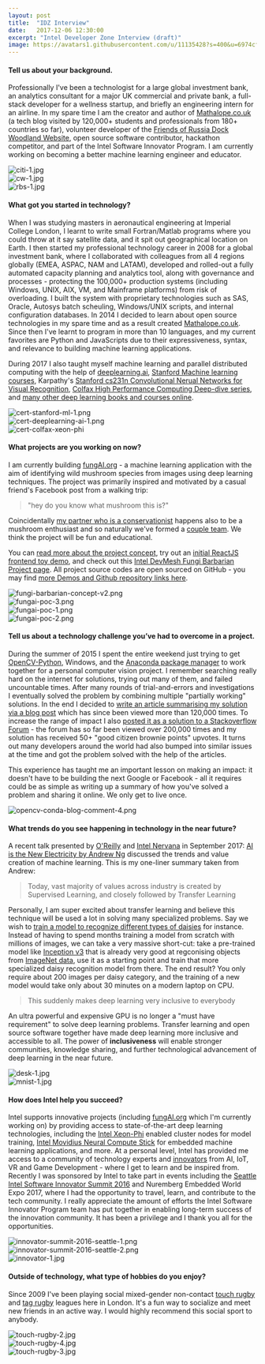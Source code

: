 ```yaml
---
layout: post
title:  "IDZ Interview"
date:   2017-12-06 12:30:00
excerpt: "Intel Developer Zone Interview (draft)"
image: https://avatars1.githubusercontent.com/u/11135428?s=400&u=6974cfe92abcde2c79bcf492b31cb9908c5c1818&v=4
---
```


#### Tell us about your background.

Professionally I've been a technologist for a large global investment bank, an analytics consultant for a major UK commercial and private bank, a full-stack developer for a wellness startup, and briefly an engineering intern for an airline. In my spare time I am the creator and author of [Mathalope.co.uk](http://mathalope.co.uk/) (a tech blog visited by 120,000+ students and professionals from 180+ countries so far), volunteer developer of the [Friends of Russia Dock Woodland Website](http://fordw.org/), open source software contributor, hackathon competitor, and part of the Intel Software Innovator Program. I am currently working on becoming a better machine learning engineer and educator.

<div class="container">
  <div class="row">
    <div class="col-sm-3"><img alt="citi-1.jpg" src="/images/blog/citi-1.jpg"></div>
    <div class="col-sm-6"><img alt="cw-1.jpg" src="/images/blog/cw-1.jpg"></div>
    <div class="col-sm-3"><img alt="rbs-1.jpg" src="/images/blog/rbs-1.jpg"></div>
  </div>
</div>

#### What got you started in technology?

When I was studying masters in aeronautical engineering at Imperial College London, I learnt to write small Fortran/Matlab programs where you could throw at it say satellite data, and it spit out geographical location on Earth. I then started my professional technology career in 2008 for a global investment bank, where I collaborated with colleagues from all 4 regions globally (EMEA, ASPAC, NAM and LATAM), developed and rolled-out a fully automated capacity planning and analytics tool, along with governance and processes - protecting the 100,000+ production systems (including Windows, UNIX, AIX, VM, and Mainframe platforms) from risk of overloading. I built the system with proprietary technologies such as SAS, Oracle, Autosys batch scheuling, Windows/UNIX scripts, and internal configuration databases. In 2014 I decided to learn about open source technologies in my spare time and as a result created [Mathalope.co.uk](http://mathalope.co.uk/). Since then I've learnt to program in more than 10 languages, and my current favorites are Python and JavaScripts due to their expressiveness, syntax, and relevance to building machine learning applications.

During 2017 I also taught myself machine learning and parallel distributed computing with the help of [deeplearning.ai](https://www.deeplearning.ai/), [Stanford Machine learning courses](https://www.coursera.org/learn/machine-learning), Karpathy's [Stanford cs231n Convolutional Nerual Networks for Visual Recognition](http://cs231n.stanford.edu/), [Colfax High Performance Computing Deep-dive series](https://colfaxresearch.com/how-series), and [many other deep learning books and courses online](https://github.com/ChristosChristofidis/awesome-deep-learning). 

<div class="container">
  <div class="row">
    <div class="col-sm-4"><img alt="cert-stanford-ml-1.png" src="/images/blog/cert-stanford-ml-1.png" /></div>
    <div class="col-sm-4"><img alt="cert-deeplearning-ai-1.png" src="/images/blog/cert-deeplearning-ai-1.png" /></div>
    <div class="col-sm-4"><img alt="cert-colfax-xeon-phi" src="/images/blog/cert-colfax-xeon-phi.png" /></div>
  </div>
</div>

#### What projects are you working on now?

I am currently building [fungAI.org](http://fungai.org/) - a machine learning application with the aim of identifying wild mushroom species from images using deep learning techniques. The project was primarily inspired and motivated by a casual friend's Facebook post from a walking trip:
 
 > "hey do you know what mushroom this is?"
  
Coincidentally [my partner who is a conservationist](https://twitter.com/lemon_disco) happens also to be a mushroom enthusiast and so naturally we've formed a [couple team](http://127.0.0.1:4000/team/). We think the project will be fun and educational.

You can [read more about the project concept](http://fungai.org/concept/), try out an [initial ReactJS frontend toy demo](https://fungai-react-ui.herokuapp.com/fungpredict), and check out this [Intel DevMesh Fungi Barbarian Project page](https://devmesh.intel.com/projects/fungi-barbarian). All project source codes are open sourced on GitHub - you may find [more Demos and Github repository links here](http://fungai.org/demos/).

<div class="container">
  <div class="row">
    <div class="col-sm-6"><img alt="fungi-barbarian-concept-v2.png" src="/images/blog/fungi-barbarian-concept-v2.png"/></div>
    <div class="col-sm-6"><img alt="fungai-poc-3.png" src="/images/blog/fungai-poc-3.png"/></div>
  </div>
  
  <div class="row">
    <div class="col-sm-6"><img alt="fungai-poc-1.png" src="/images/blog/fungai-poc-1.png"/></div>
    <div class="col-sm-6"><img alt="fungai-poc-2.png" src="/images/blog/fungai-poc-2.png"/></div>
  </div>
</div>

#### Tell us about a technology challenge you’ve had to overcome in a project.

During the summer of 2015 I spent the entire weekend just trying to get [OpenCV-Python](https://docs.opencv.org/3.0-beta/doc/py_tutorials/py_tutorials.html), Windows, and the [Anaconda package manager](https://docs.anaconda.com/anaconda/) to work together for a personal computer vision project. I remember searching really hard on the internet for solutions, trying out many of them, and failed uncountable times. After many rounds of trial-and-errors and investigations I eventually solved the problem by combining multiple "partially working" solutions. In the end I decided to [write an article summarising my solution via a blog post](http://mathalope.co.uk/2015/05/07/opencv-python-how-to-install-opencv-python-package-to-anaconda-windows/) which has since been viewed more than 120,000 times. To increase the range of impact I also [posted it as a solution to a Stackoverflow Forum](https://stackoverflow.com/questions/23119413/how-do-i-install-python-opencv-through-conda#answer-30281466) - the forum has so far been viewed over 200,000 times and my solution has received 50+ "good citizen brownie points" upvotes. It turns out many developers around the world had also bumped into similar issues at the time and got the problem solved with the help of the articles.

This experience has taught me an important lesson on making an impact: it doesn't have to be building the next Google or Facebook - all it requires could be as simple as writing up a summary of how you've solved a problem and sharing it online. We only get to live once.

<div class="container">
  <div class="row">
    <div class="col-sm-12"><img alt="opencv-conda-blog-comment-4.png" src="/images/blog/opencv-conda-blog-comment-4.png"/></div>
  </div>
</div>

#### What trends do you see happening in technology in the near future?

A recent talk presented by [O'Reilly](https://www.youtube.com/user/oreillymedia) and [Intel Nervana](https://www.intelnervana.com/) in September 2017: [AI is the New Electricity by Andrew Ng](https://www.youtube.com/watch?v=NQK4ZY_gwKI) discussed the trends and value creation of machine learning. This is my one-liner summary taken from Andrew:

> Today, vast majority of values across industry is created by Supervised Learning, and closely followed by Transfer Learning

Personally, I am super excited about transfer learning and believe this technique will be used a lot in solving many specialized problems. Say we wish to [train a model to recognize different types of daisies](https://www.tensorflow.org/tutorials/image_retraining) for instance. Instead of having to spend months training a model from scratch with millions of images, we can take a very massive short-cut: take a pre-trained model like [Inception v3](https://www.kaggle.com/google-brain/inception-v3) that is already very good at regconising objects from [ImageNet data](http://www.image-net.org/), use it as a starting point and train that more specialized daisy recognition model from there. The end result? You only require about 200 images per daisy category, and the training of a new model would take only about 30 minutes on a modern laptop on CPU.

> This suddenly makes deep learning very inclusive to everybody
 
An ultra powerful and expensive GPU is no longer a "must have requirement" to solve deep learning problems. Transfer learning and open source software together have made deep learning more inclusive and accessible to all. The power of **inclusiveness** will enable stronger communities, knowledge sharing, and further technological advancement of deep learning in the near future.

<div class="container">
  <div class="row">
    <div class="col-sm-6"><img alt="desk-1.jpg" src="/images/blog/desk-1.jpg"/></div>
    <div class="col-sm-6"><img alt="mnist-1.jpg" src="/images/blog/mnist-1.jpg"/></div>
  </div>
</div>

#### How does Intel help you succeed?

Intel supports innovative projects (including [fungAI.org](http://fungai.org) which I'm currently working on) by providing access to state-of-the-art deep learning technologies, including the [Intel Xeon-Phi](https://www.intel.com/content/www/us/en/products/processors/xeon-phi/xeon-phi-processors.html) enabled cluster nodes for model training, [Intel Movidius Neural Compute Stick](https://developer.movidius.com/) for embedded machine learning applications, and more. At a personal level, Intel has provided me access to a community of technology experts and [innovators](https://software.intel.com/en-us/intel-software-innovators/meet-innovators) from AI, IoT, VR and Game Development - where I get to learn and be inspired from. Recently I was sponsored by Intel to take part in events including the [Seattle Intel Software Innovator Summit 2016](https://software.intel.com/en-us/blogs/2016/12/02/intel-software-innovator-summit-2016) and Nuremberg Embedded World Expo 2017, where I had the opportunity to travel, learn, and contribute to the tech community. I really appreciate the amount of efforts the Intel Software Innovator Program team has put together in enabling long-term success of the innovation community. It has been a privilege and I thank you all for the opportunities.


<div class="container">
  <div class="row">
    <div class="col-sm-12"><img alt="innovator-summit-2016-seattle-1.png" src="/images/blog/innovator-summit-2016-seattle-1.png"/></div>
  </div>
  <div class="row">
    <div class="col-sm-6"><img alt="innovator-summit-2016-seattle-2.png" src="/images/blog/innovator-summit-2016-seattle-2.png"/></div>
    <div class="col-sm-6"><img alt="innovator-1.jpg" src="/images/blog/innovator-1.jpg"/></div>
  </div>
</div>

#### Outside of technology, what type of hobbies do you enjoy?

Since 2009 I've been playing social mixed-gender non-contact [touch rugby](http://www.in2touch.com/) and [tag rugby](http://www.trytagrugby.com/) leagues here in London. It's a fun way to socialize and meet new friends in an active way. I would highly recommend this social sport to anybody.

<div class="container">
  <div class="row">
    <div class="col-sm-12"><img alt="touch-rugby-2.jpg" src="/images/blog/touch-rugby-2.jpg"/></div>
  </div>
  <div class="row">
    <div class="col-sm-6"><img alt="touch-rugby-4.jpg" src="/images/blog/touch-rugby-4.jpg"/></div>
    <div class="col-sm-6"><img alt="touch-rugby-3.jpg" src="/images/blog/touch-rugby-3.jpg"/></div>
  </div>
</div>